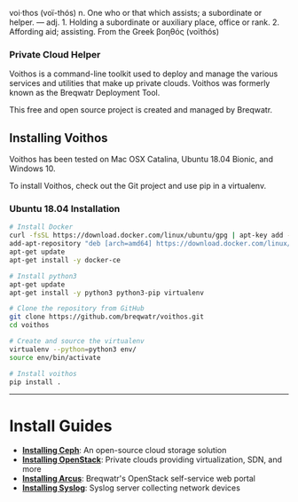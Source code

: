 

voi·thos (voï-thós) n. One who or that which assists; a
subordinate or helper. — adj. 1. Holding a subordinate or
auxiliary place, office or rank. 2. Affording aid; assisting.
From the Greek βοηθός (voïthós)

### Private Cloud Helper

Voithos is a command-line toolkit used to deploy and manage the various services and utilities that
make up private clouds. Voithos was formerly known as the Breqwatr Deployment Tool.

This free and open source project is created and managed by Breqwatr.



## Installing Voithos

Voithos has been tested on Mac OSX Catalina, Ubuntu 18.04 Bionic, and Windows 10.

To install Voithos, check out the Git project and use pip in a virtualenv.

### Ubuntu 18.04 Installation

```bash
# Install Docker
curl -fsSL https://download.docker.com/linux/ubuntu/gpg | apt-key add -
add-apt-repository "deb [arch=amd64] https://download.docker.com/linux/ubuntu bionic stable"
apt-get update
apt-get install -y docker-ce

# Install python3
apt-get update
apt-get install -y python3 python3-pip virtualenv

# Clone the repository from GitHub
git clone https://github.com/breqwatr/voithos.git
cd voithos

# Create and source the virtualenv
virtualenv --python=python3 env/
source env/bin/activate

# Install voithos
pip install .
```
---


# Install Guides

- [**Installing Ceph**](/ceph-install.html):
  An open-source cloud storage solution
- [**Installing OpenStack**](/openstack-install.html):
  Private clouds providing virtualization, SDN, and more
- [**Installing Arcus**](/arcus-install.html): Breqwatr's OpenStack self-service web portal
- [**Installing Syslog**](/syslog-install): Syslog server collecting network devices
